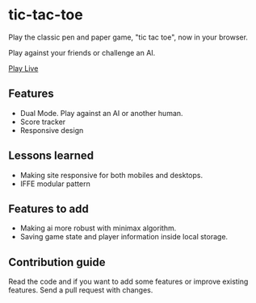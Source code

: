 # tic-tac-toe 
Play the classic pen and paper game, "tic tac toe", now in your browser.

Play against your friends or challenge an AI.

[Play Live](https://pradeeps4ini.github.io/tic-tac-toe/)

## Features
* Dual Mode. Play against an AI or another human.
* Score tracker
* Responsive design

## Lessons learned
* Making site responsive for both mobiles and desktops.
* IFFE modular pattern

## Features to add
* Making ai more robust with minimax algorithm.
* Saving game state and player information inside local storage.

## Contribution guide
Read the code and if you want to add some features or improve existing features. Send a pull request with changes. 


